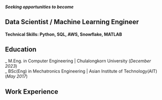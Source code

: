 ##### Seeking opportunities to become 

## Data Scientist / Machine Learning Engineer

#### Technical Skills: Python, SQL, AWS, Snowflake, MATLAB

## Education								       		
_ M.Eng. in Computer Engineering | Chulalongkorn University (_December 2023_)	 			        		
_ BSc(Eng) in Mechatronics Engineering | Asian Institute of Technology(AIT) (_May 2017_)

## Work Experience
